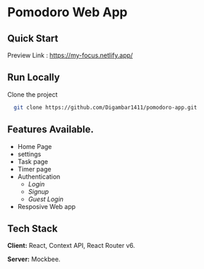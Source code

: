 # Pomodoro Web App

## Quick Start

Preview Link : https://my-focus.netlify.app/

## Run Locally

Clone the project

```bash
  git clone https://github.com/Digambar1411/pomodoro-app.git
```

## Features Available.

- Home Page
- settings
- Task page
- Timer page
- Authentication
  - *Login*
  - *Signup*
  - *Guest Login*
- Resposive Web app

## Tech Stack

**Client:** React, Context API, React Router v6.

**Server:** Mockbee.
